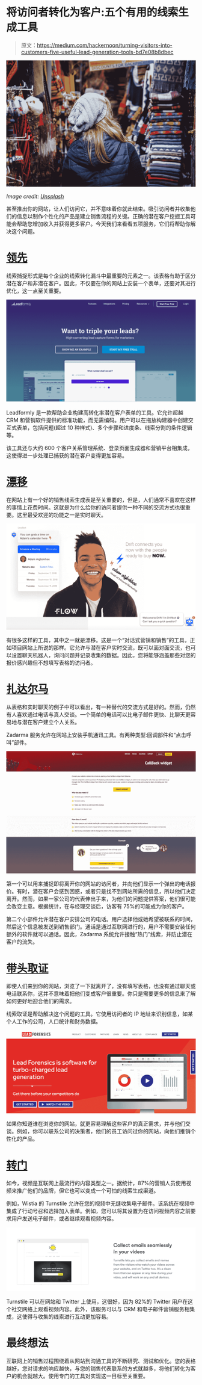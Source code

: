 # 将访问者转化为客户:五个有用的线索生成工具

> 原文：<https://medium.com/hackernoon/turning-visitors-into-customers-five-useful-lead-generation-tools-bd7e08b8dbec>

![](img/a9fb9eaa704b52a194aaf9bc3ab7e329.png)

*Image credit:* [*Unsplash*](https://unsplash.com/photos/8lX8jl0y3CI)

甚至推出你的网站，让人们访问它，并不意味着你就此结束。吸引访问者并收集他们的信息以制作个性化的产品是建立销售流程的关键。正确的潜在客户挖掘工具可能会帮助您增加收入并获得更多客户。今天我们来看看五项服务，它们将帮助你解决这个问题。

# [**领先**](https://leadformly.com)

线索捕捉形式是每个企业的线索转化漏斗中最重要的元素之一。该表格有助于区分潜在客户和非潜在客户。因此，不仅要在你的网站上安装一个表单，还要对其进行优化，这一点至关重要。

![](img/4c4f532b4f1e53e03e81795c7caee969.png)

Leadformly 是一款帮助企业构建高转化率潜在客户表单的工具。它允许超越 CRM 和营销软件提供的标准功能，而无需编码。用户可以在拖放构建器中创建交互式表单，包括问题(超过 10 种样式)、多个步骤和进度条、线索分割的条件逻辑等。

该工具还与大约 600 个客户关系管理系统、登录页面生成器和营销平台相集成，这使得进一步处理已捕获的潜在客户变得更加容易。

# [**漂移**](https://www.drift.com)

在网站上有一个好的销售线索生成表是至关重要的，但是，人们通常不喜欢在这样的事情上花费时间。这就是为什么给你的访问者提供一种不同的交流方式也很重要。这里最受欢迎的功能之一是实时聊天。

![](img/55f121ff7b9ec576c614342be708d69e.png)

有很多这样的工具，其中之一就是漂移。这是一个“对话式营销和销售”的工具，正如项目网站上所说的那样。它允许与潜在客户实时交流，既可以面对面交流，也可以设置聊天机器人，询问问题并记录收集的数据。因此，您将能够涵盖那些对您的报价感兴趣但不想填写表格的访问者。

# [**扎达尔马**](https://zadarma.com/en/services/callback/)

从表格和实时聊天的例子中可以看出，有一种替代的交流方式是好的。然而，仍然有人喜欢通过电话与真人交谈。一个简单的电话可以比电子邮件更快、比聊天更容易地与潜在客户建立个人关系。

Zadarma 服务允许在网站上安装手机通讯工具。有两种类型:回调部件和“点击呼叫”部件。

![](img/e8ab13a25d644ec0f6a55a735f0a7fd7.png)

第一个可以用来捕捉即将离开你的网站的访问者，并向他们显示一个弹出的电话报价。有时，潜在客户会感到困惑，或者只是找不到网站所需的信息，所以他们决定离开。然而，如果一家公司的代表伸出手来，为他们的问题提供答案，他们很可能会改变主意。根据统计，在与经理交谈后，访客有 75%的可能成为你的客户。

第二个小部件允许潜在客户安排公司的电话。用户选择他或她希望被联系的时间，然后这个信息被发送到销售部门。通话是通过互联网进行的，用户不需要安装任何额外的软件就可以通话。因此，Zadarma 系统允许接触“热门”线索，并防止潜在客户的流失。

# [**带头取证**](https://www.leadforensics.com/)

即使人们来到你的网站，浏览了一下就离开了，没有填写表格，也没有通过聊天或电话联系你，这并不意味着把他们变成客户很重要。你只是需要更多的信息来了解如何更好地迎合他们的需求。

线索取证是帮助解决这个问题的工具。它使用访问者的 IP 地址来识别信息，如某个人工作的公司，人口统计和财务数据。

![](img/df7c16ec3085120b035a9a5d6e6d643a.png)

如果你知道谁在浏览你的网站，就更容易理解这些客户的真正需求，并与他们交谈。例如，你可以联系公司的决策者，他们的员工访问过你的网站，向他们推销个性化的产品。

# [**转门**](https://wistia.com/video-marketing/turnstile)

如今，视频是互联网上最流行的内容类型之一。据统计，87%的营销人员使用视频来推广他们的品牌，但它也可以变成一个可怕的线索生成渠道。

例如，Wistia 的 Turnstile 允许在您的视频中无缝收集电子邮件。该系统在视频中集成了行动号召和选择加入表单。例如，您可以将其设置为在访问视频内容之前要求用户发送电子邮件，或者继续观看视频内容。

![](img/4b8010119fd35110dd19f20357bb2122.png)

Turnstile 可以在网站和 Twitter 上使用，这很好，因为 82%的 Twitter 用户在这个社交网络上观看视频内容。此外，该服务可以与 CRM 和电子邮件营销服务相集成，这使得与收集的线索进行互动更加容易。

# **最终想法**

互联网上的销售过程围绕着从网站到沟通工具的不断研究、测试和优化。您的表格越好，您对请求的响应越快，与您的销售代表联系的方式就越多，将他们转化为客户的机会就越大。使用专门的工具对实现这一目标至关重要。